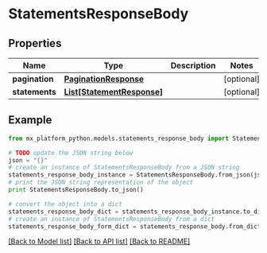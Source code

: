 # StatementsResponseBody


## Properties
Name | Type | Description | Notes
------------ | ------------- | ------------- | -------------
**pagination** | [**PaginationResponse**](PaginationResponse.md) |  | [optional] 
**statements** | [**List[StatementResponse]**](StatementResponse.md) |  | [optional] 

## Example

```python
from mx_platform_python.models.statements_response_body import StatementsResponseBody

# TODO update the JSON string below
json = "{}"
# create an instance of StatementsResponseBody from a JSON string
statements_response_body_instance = StatementsResponseBody.from_json(json)
# print the JSON string representation of the object
print StatementsResponseBody.to_json()

# convert the object into a dict
statements_response_body_dict = statements_response_body_instance.to_dict()
# create an instance of StatementsResponseBody from a dict
statements_response_body_form_dict = statements_response_body.from_dict(statements_response_body_dict)
```
[[Back to Model list]](../README.md#documentation-for-models) [[Back to API list]](../README.md#documentation-for-api-endpoints) [[Back to README]](../README.md)



